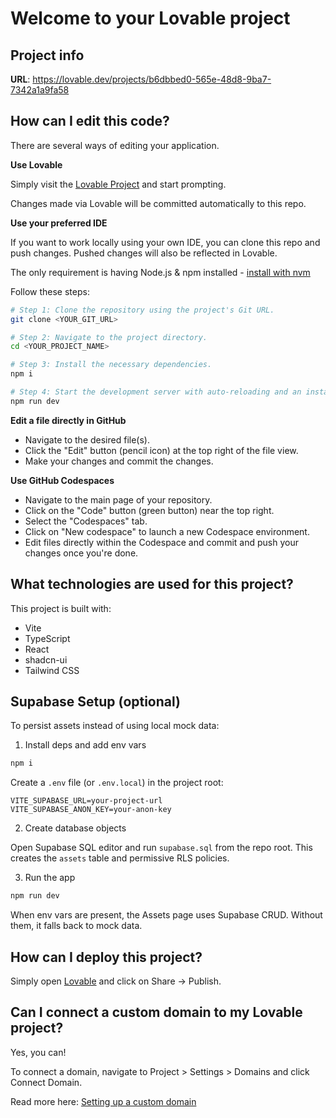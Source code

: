 # Welcome to your Lovable project

## Project info

**URL**: https://lovable.dev/projects/b6dbbed0-565e-48d8-9ba7-7342a1a9fa58

## How can I edit this code?

There are several ways of editing your application.

**Use Lovable**

Simply visit the [Lovable Project](https://lovable.dev/projects/b6dbbed0-565e-48d8-9ba7-7342a1a9fa58) and start prompting.

Changes made via Lovable will be committed automatically to this repo.

**Use your preferred IDE**

If you want to work locally using your own IDE, you can clone this repo and push changes. Pushed changes will also be reflected in Lovable.

The only requirement is having Node.js & npm installed - [install with nvm](https://github.com/nvm-sh/nvm#installing-and-updating)

Follow these steps:

```sh
# Step 1: Clone the repository using the project's Git URL.
git clone <YOUR_GIT_URL>

# Step 2: Navigate to the project directory.
cd <YOUR_PROJECT_NAME>

# Step 3: Install the necessary dependencies.
npm i

# Step 4: Start the development server with auto-reloading and an instant preview.
npm run dev
```

**Edit a file directly in GitHub**

- Navigate to the desired file(s).
- Click the "Edit" button (pencil icon) at the top right of the file view.
- Make your changes and commit the changes.

**Use GitHub Codespaces**

- Navigate to the main page of your repository.
- Click on the "Code" button (green button) near the top right.
- Select the "Codespaces" tab.
- Click on "New codespace" to launch a new Codespace environment.
- Edit files directly within the Codespace and commit and push your changes once you're done.

## What technologies are used for this project?

This project is built with:

- Vite
- TypeScript
- React
- shadcn-ui
- Tailwind CSS

## Supabase Setup (optional)

To persist assets instead of using local mock data:

1) Install deps and add env vars

```sh
npm i
```

Create a `.env` file (or `.env.local`) in the project root:

```
VITE_SUPABASE_URL=your-project-url
VITE_SUPABASE_ANON_KEY=your-anon-key
```

2) Create database objects

Open Supabase SQL editor and run `supabase.sql` from the repo root. This creates the `assets` table and permissive RLS policies.

3) Run the app

```sh
npm run dev
```

When env vars are present, the Assets page uses Supabase CRUD. Without them, it falls back to mock data.

## How can I deploy this project?

Simply open [Lovable](https://lovable.dev/projects/b6dbbed0-565e-48d8-9ba7-7342a1a9fa58) and click on Share -> Publish.

## Can I connect a custom domain to my Lovable project?

Yes, you can!

To connect a domain, navigate to Project > Settings > Domains and click Connect Domain.

Read more here: [Setting up a custom domain](https://docs.lovable.dev/tips-tricks/custom-domain#step-by-step-guide)
